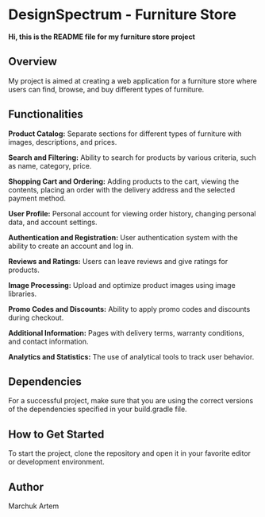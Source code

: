 # DesignSpectrum - Furniture Store 

**Hi, this is the README file for my furniture store project**

## Overview
My project is aimed at creating a web application for a furniture store where users can find, browse, and buy different types of furniture.

## Functionalities
**Product Catalog:** Separate sections for different types of furniture with images, descriptions, and prices.

**Search and Filtering:** Ability to search for products by various criteria, such as name, category, price.

**Shopping Cart and Ordering:** Adding products to the cart, viewing the contents, placing an order with the delivery address and the selected payment method.

**User Profile:** Personal account for viewing order history, changing personal data, and account settings.

**Authentication and Registration:** User authentication system with the ability to create an account and log in.

**Reviews and Ratings:** Users can leave reviews and give ratings for products.

**Image Processing:** Upload and optimize product images using image libraries.

**Promo Codes and Discounts:** Ability to apply promo codes and discounts during checkout.

**Additional Information:** Pages with delivery terms, warranty conditions, and contact information.

**Analytics and Statistics:** The use of analytical tools to track user behavior.

## Dependencies
For a successful project, make sure that you are using the correct versions of the dependencies specified in your build.gradle file.

## How to Get Started
To start the project, clone the repository and open it in your favorite editor or development environment.

## Author
Marchuk Artem
